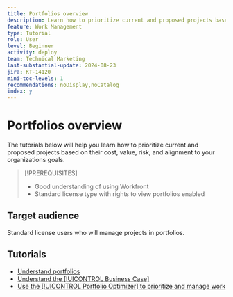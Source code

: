 ```yaml
---
title: Portfolios overview
description: Learn how to prioritize current and proposed projects based on their cost, value, risk, and alignment to your organizations goals.
feature: Work Management
type: Tutorial
role: User
level: Beginner
activity: deploy
team: Technical Marketing
last-substantial-update: 2024-08-23
jira: KT-14120
mini-toc-levels: 1
recommendations: noDisplay,noCatalog
index: y
---
```


# Portfolios overview

The tutorials below will help you learn how to prioritize current and proposed projects based on their cost, value, risk, and alignment to your organizations goals.

>[!PREREQUISITES]
>
>* Good understanding of using Workfront
>* Standard license type with rights to view portfolios enabled


## Target audience

Standard license users who will manage projects in portfolios.

## Tutorials

* [Understand portfolios](overview-of-adobe-workfront-portfolios.md)
* [Understand the [!UICONTROL Business Case]](introduction-to-the-business-case.md)
* [Use the [!UICONTROL Portfolio Optimizer] to prioritize and manage work](prioritize-and-manage-work-with-portfolios.md)
